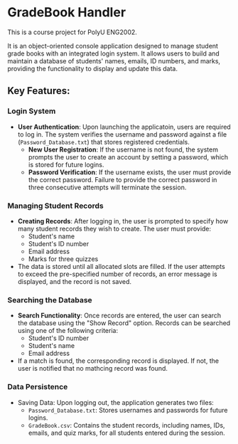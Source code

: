 # GradeBook Handler
This is a course project for PolyU ENG2002.

It is an object-oriented console application designed to manage student grade books with an integrated login system. It allows users to build and maintain a database of students' names, emails, ID numbers, and marks, providing the functionality to display and update this data.

## Key Features:
### Login System

- **User Authentication**: Upon launching the applicatoin, users are required to log in. The system verifies the username and password against a file (`Password_Database.txt`) that stores registered credentials.
  - **New User Registration**: If the username is not found, the system prompts the user to create an account by setting a password, which is stored for future logins.
  - **Password Verification**: If the username exists, the user must provide the correct password. Failure to provide the correct password in three consecutive attempts will terminate the session.

### Managing Student Records
- **Creating Records**: After logging in, the user is prompted to specify how many student records they wish to create. The user must provide:
  - Student's name
  - Student's ID number
  - Email address
  - Marks for three quizzes
- The data is stored until all allocated slots are filled. If the user attempts to exceed the pre-specified number of records, an error message is displayed, and the record is not saved.

### Searching the Database
- **Search Functionality**: Once records are entered, the user can search the database using the "Show Record" option. Records can be searched using one of the following criteria:
  - Student's ID number
  - Student's name
  - Email address  
- If a match is found, the corresponding record is displayed. If not, the user is notified that no mathcing record was found.

### Data Persistence
- Saving Data: Upon logging out, the application generates two files:
  - `Password_Database.txt`: Stores usernames and passwords for future logins.
  - `GradeBook.csv`: Contains the student records, including names, IDs, emails, and quiz marks, for all students entered during the session.
